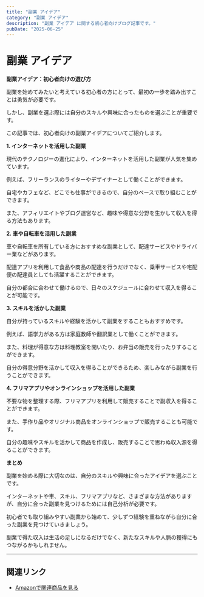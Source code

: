 ```yaml
---
title: "副業 アイデア"
category: "副業 アイデア"
description: "副業 アイデア に関する初心者向けブログ記事です。"
pubDate: "2025-06-25"
---
```


# 副業 アイデア

**副業アイデア：初心者向けの選び方**

副業を始めてみたいと考えている初心者の方にとって、最初の一歩を踏み出すことは勇気が必要です。

しかし、副業を選ぶ際には自分のスキルや興味に合ったものを選ぶことが重要です。

この記事では、初心者向けの副業アイデアについてご紹介します。



**1. インターネットを活用した副業**

現代のテクノロジーの進化により、インターネットを活用した副業が人気を集めています。

例えば、フリーランスのライターやデザイナーとして働くことができます。

自宅やカフェなど、どこでも仕事ができるので、自分のペースで取り組むことができます。

また、アフィリエイトやブログ運営など、趣味や得意な分野を生かして収入を得る方法もあります。



**2. 車や自転車を活用した副業**

車や自転車を所有している方におすすめな副業として、配達サービスやドライバー業などがあります。

配達アプリを利用して食品や商品の配達を行うだけでなく、乗車サービスや宅配便の配達員としても活躍することができます。

自分の都合に合わせて働けるので、日々のスケジュールに合わせて収入を得ることが可能です。



**3. スキルを活かした副業**

自分が持っているスキルや経験を活かして副業をすることもおすすめです。

例えば、語学力がある方は家庭教師や翻訳業として働くことができます。

また、料理が得意な方は料理教室を開いたり、お弁当の販売を行ったりすることができます。

自分の得意分野を活かして収入を得ることができるため、楽しみながら副業を行うことができます。



**4. フリマアプリやオンラインショップを活用した副業**

不要な物を整理する際、フリマアプリを利用して販売することで副収入を得ることができます。

また、手作り品やオリジナル商品をオンラインショップで販売することも可能です。

自分の趣味やスキルを活かして商品を作成し、販売することで思わぬ収入源を得ることができます。



**まとめ**

副業を始める際に大切なのは、自分のスキルや興味に合ったアイデアを選ぶことです。

インターネットや車、スキル、フリマアプリなど、さまざまな方法がありますが、自分に合った副業を見つけるためには自己分析が必要です。

初心者でも取り組みやすい副業から始めて、少しずつ経験を重ねながら自分に合った副業を見つけていきましょう。

副業で得た収入は生活の足しになるだけでなく、新たなスキルや人脈の獲得にもつながるかもしれません。



---

## 関連リンク

- [Amazonで関連商品を見る](https://www.amazon.co.jp/s?k=%E5%89%AF%E6%A5%AD+%E3%82%A2%E3%82%A4%E3%83%87%E3%82%A2&tag=autowritehubai-22)
